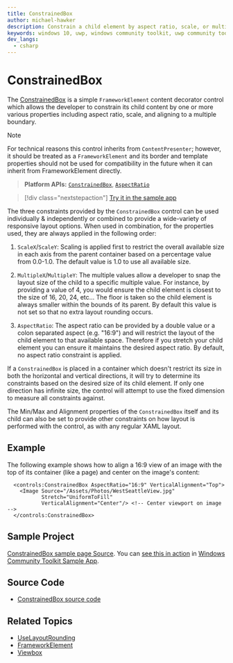 ```yaml
---
title: ConstrainedBox
author: michael-hawker
description: Constrain a child element by aspect ratio, scale, or multiple.
keywords: windows 10, uwp, windows community toolkit, uwp community toolkit, uwp toolkit, viewbox, content decorator, ConstrainedBox
dev_langs:
  - csharp
---
```


# ConstrainedBox

The [ConstrainedBox](/dotnet/api/microsoft.toolkit.uwp.ui.controls.constrainedbox) is a simple `FrameworkElement` content decorator control which allows the developer to constrain its child content by one or more various properties including aspect ratio, scale, and aligning to a multiple boundary.

> [!NOTE]
> For technical reasons this control inherits from `ContentPresenter`; however, it should be treated as a `FrameworkElement` and its border and template properties should not be used for compatibility in the future when it can inherit from FrameworkElement directly.

> **Platform APIs:** [`ConstrainedBox`](/dotnet/api/microsoft.toolkit.uwp.ui.controls.constrainedbox), [`AspectRatio`](/dotnet/api/microsoft.toolkit.uwp.ui.controls.aspectratio)

> [!div class="nextstepaction"]
> [Try it in the sample app](uwpct://controls?sample=constrainedbox)

The three constraints provided by the `ConstrainedBox` control can be used individually & independently or combined to provide a wide-variety of responsive layout options. When used in combination, for the properties used, they are always applied in the following order:

1. `ScaleX`/`ScaleY`: Scaling is applied first to restrict the overall available size in each axis from the parent container based on a percentage value from 0.0-1.0. The default value is 1.0 to use all available size.

2. `MultipleX`/`MultipleY`: The multiple values allow a developer to snap the layout size of the child to a specific multiple value. For instance, by providing a value of 4, you would ensure the child element is closest to the size of 16, 20, 24, etc... The floor is taken so the child element is always smaller within the bounds of its parent. By default this value is not set so that no extra layout rounding occurs.

3. `AspectRatio`: The aspect ratio can be provided by a double value or a colon separated aspect (e.g. "16:9") and will restrict the layout of the child element to that available space. Therefore if you stretch your child element you can ensure it maintains the desired aspect ratio. By default, no aspect ratio constraint is applied.

If a `ConstrainedBox` is placed in a container which doesn't restrict its size in both the horizontal and vertical directions, it will try to determine its constraints based on the desired size of its child element. If only one direction has infinite size, the control will attempt to use the fixed dimension to measure all constraints against.

The Min/Max and Alignment properties of the `ConstrainedBox` itself and its child can also be set to provide other constraints on how layout is performed with the control, as with any regular XAML layout.

## Example

The following example shows how to align a 16:9 view of an image with the top of its container (like a page) and center on the image's content:

```xaml
  <controls:ConstrainedBox AspectRatio="16:9" VerticalAlignment="Top">
    <Image Source="/Assets/Photos/WestSeattleView.jpg"
           Stretch="UniformToFill"
           VerticalAlignment="Center"/> <!-- Center viewport on image -->
  </controls:ConstrainedBox>
```

## Sample Project

[ConstrainedBox sample page Source](https://github.com/CommunityToolkit/WindowsCommunityToolkit/blob/rel/7.1.0/Microsoft.Toolkit.Uwp.SampleApp/SamplePages/Primitives/ConstrainedBox.bind). You can [see this in action](uwpct://controls?sample=constrainedbox) in [Windows Community Toolkit Sample App](https://aka.ms/windowstoolkitapp).

## Source Code

- [ConstrainedBox source code](https://github.com/CommunityToolkit/WindowsCommunityToolkit/tree/rel/7.1.0/Microsoft.Toolkit.Uwp.UI.Controls.Primitives/ConstrainedBox)

## Related Topics

- [UseLayoutRounding](/uwp/api/windows.ui.xaml.uielement.uselayoutrounding)
- [FrameworkElement](/uwp/api/windows.ui.xaml.frameworkelement)
- [Viewbox](/uwp/api/windows.ui.xaml.controls.viewbox)
